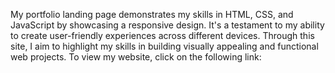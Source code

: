 My portfolio landing page demonstrates my skills in HTML, CSS, and JavaScript by showcasing a responsive design. It's a testament to my ability to create user-friendly experiences across different devices. Through this site, I aim to highlight my skills in building visually appealing and functional web projects. To view my website, click on the following link:
